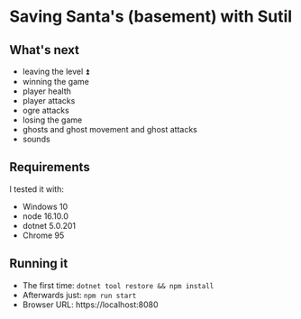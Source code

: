 # Saving Santa's (basement) with Sutil

## What's next
- leaving the level ⏫
- winning the game
- player health
- player attacks
- ogre attacks 
- losing the game
- ghosts and ghost movement and ghost attacks
- sounds

## Requirements
I tested it with:
- Windows 10
- node 16.10.0
- dotnet 5.0.201 
- Chrome 95

## Running it
- The first time: `dotnet tool restore && npm install`
- Afterwards just: `npm run start`
- Browser URL: https://localhost:8080
